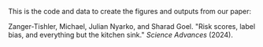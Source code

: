 This is the code and data to create the figures and outputs from our paper:

Zanger-Tishler, Michael, Julian Nyarko, and Sharad Goel. "Risk scores, label bias, and everything but the kitchen sink." _Science Advances_ (2024).
